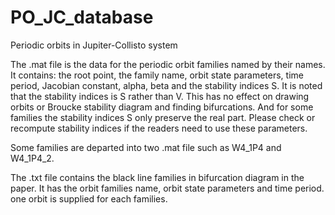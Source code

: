 # PO_JC_database
Periodic orbits in Jupiter-Collisto system

The .mat file is the data for the periodic orbit families named by their names. It contains: the root point, the family name, orbit state parameters, 
time period, Jacobian constant, alpha, beta and the stability indices S. It is noted that the stability indices is S rather than V. 
This has no effect on drawing orbits or Broucke stability diagram and finding bifurcations. And for some families the stability indices S only preserve the real part. 
Please check or recompute stability indices if the readers need to use these parameters.

Some families are departed into two .mat file such as W4_1P4 and W4_1P4_2.

The .txt file contains the black line families in bifurcation diagram in the paper. It has the orbit families name, orbit state parameters and time period.
one orbit is supplied for each families.
